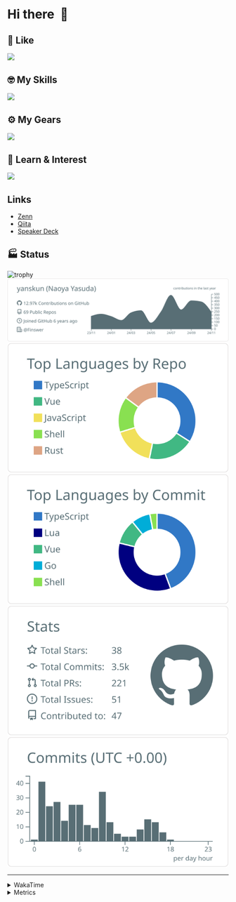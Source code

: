 # Hi there&nbsp; :wave:

## 💌 Like
<img src="https://go-skill-icons.vercel.app/api/icons?i=github" />

## 🤓 My Skills
<img src="https://go-skill-icons.vercel.app/api/icons?i=js,ts,vue,nuxtjs,react,nextjs,go,lua,git" />

## ⚙️ My Gears
<img src="https://go-skill-icons.vercel.app/api/icons?i=neovim,vscode,githubcopilot,alacritty,tmux" />

## 📖 Learn & Interest
<img src="https://go-skill-icons.vercel.app/api/icons?i=rust,deno,css,zig,playwright,githubactions,storybook,netlify,eslint" />

## Links
- [Zenn](https://zenn.dev/yanskun)
- [Qiita](https://qiita.com/yanskun)
- [Speaker Deck](https://speakerdeck.com/yanskun)

<!-- https://github.com/ryo-ma/github-profile-trophy -->

## 🏭 Status

<img src="https://github-profile-trophy.vercel.app/?username=yanskun&theme=onedark&row=1" alt="trophy">

<!-- https://github.com/vn7n24fzkq/github-profile-summary-cards -->
<picture>
  <source media="(prefers-color-scheme: dark)" srcset="https://raw.githubusercontent.com/yanskun/yanskun/master/profile-summary-card-output/nord_dark/0-profile-details.svg">
 <img src="https://raw.githubusercontent.com/yanskun/yanskun/master/profile-summary-card-output/default/0-profile-details.svg">
</picture>
<br>
<picture>
  <source media="(prefers-color-scheme: dark)" srcset="https://raw.githubusercontent.com/yanskun/yanskun/master/profile-summary-card-output/nord_dark/1-repos-per-language.svg">
 <img src="https://raw.githubusercontent.com/yanskun/yanskun/master/profile-summary-card-output/default/1-repos-per-language.svg">
</picture>
<picture>
  <source media="(prefers-color-scheme: dark)" srcset="https://raw.githubusercontent.com/yanskun/yanskun/master/profile-summary-card-output/nord_dark/2-most-commit-language.svg">
 <img src="https://raw.githubusercontent.com/yanskun/yanskun/master/profile-summary-card-output/default/2-most-commit-language.svg">
</picture>
<br>
<picture>
  <source media="(prefers-color-scheme: dark)" srcset="https://raw.githubusercontent.com/yanskun/yanskun/master/profile-summary-card-output/nord_dark/3-stats.svg">
 <img src="https://raw.githubusercontent.com/yanskun/yanskun/master/profile-summary-card-output/default/3-stats.svg">
</picture>
<picture>
  <source media="(prefers-color-scheme: dark)" srcset="https://raw.githubusercontent.com/yanskun/yanskun/master/profile-summary-card-output/nord_dark/4-productive-time.svg">
 <img src="https://raw.githubusercontent.com/yanskun/yanskun/master/profile-summary-card-output/default/4-productive-time.svg">
</picture>

---

<details>
  <summary>WakaTime</summary>
<!--START_SECTION:waka-->
![Code Time](http://img.shields.io/badge/Code%20Time-1%2C526%20hrs%2018%20mins-blue)

**🐱 My GitHub Data** 

> 📦 142.6 kB Used in GitHub's Storage 
 > 
> 🏆 2,957 Contributions in the Year 2024
 > 
> 💼 Opted to Hire
 > 
> 📜 125 Public Repositories 
 > 
> 🔑 4 Private Repositories 
 > 
**I'm an Early 🐤** 

```text
🌞 Morning                6154 commits        ████░░░░░░░░░░░░░░░░░░░░░   14.12 % 
🌆 Daytime                23698 commits       ██████████████░░░░░░░░░░░   54.38 % 
🌃 Evening                10229 commits       ██████░░░░░░░░░░░░░░░░░░░   23.47 % 
🌙 Night                  3499 commits        ██░░░░░░░░░░░░░░░░░░░░░░░   08.03 % 
```
📅 **I'm Most Productive on Tuesday** 

```text
Monday                   6226 commits        ████░░░░░░░░░░░░░░░░░░░░░   14.29 % 
Tuesday                  9113 commits        █████░░░░░░░░░░░░░░░░░░░░   20.91 % 
Wednesday                8315 commits        █████░░░░░░░░░░░░░░░░░░░░   19.08 % 
Thursday                 8201 commits        █████░░░░░░░░░░░░░░░░░░░░   18.82 % 
Friday                   6696 commits        ████░░░░░░░░░░░░░░░░░░░░░   15.36 % 
Saturday                 2093 commits        █░░░░░░░░░░░░░░░░░░░░░░░░   04.80 % 
Sunday                   2936 commits        ██░░░░░░░░░░░░░░░░░░░░░░░   06.74 % 
```


📊 **This Week I Spent My Time On** 

```text
🕑︎ Time Zone: Asia/Tokyo

💬 Programming Languages: 
TypeScript               17 hrs 42 mins      ████████████████░░░░░░░░░   64.84 % 
TOML                     1 hr 31 mins        █░░░░░░░░░░░░░░░░░░░░░░░░   05.62 % 
Markdown                 1 hr 27 mins        █░░░░░░░░░░░░░░░░░░░░░░░░   05.34 % 
Rust                     1 hr 21 mins        █░░░░░░░░░░░░░░░░░░░░░░░░   04.97 % 
Other                    1 hr 15 mins        █░░░░░░░░░░░░░░░░░░░░░░░░   04.60 % 

🔥 Editors: 
Neovim                   27 hrs 18 mins      █████████████████████████   100.00 % 

💻 Operating System: 
Mac                      27 hrs 18 mins      █████████████████████████   100.00 % 
```


 Last Updated on 21/11/2024 06:25:36 UTC
<!--END_SECTION:waka-->
</details>

<details>
  <summary>Metrics</summary>
  <img src="https://github.com/yanskun/yanskun/blob/main/github-metrics.svg" alt="Metrics">
</details>
